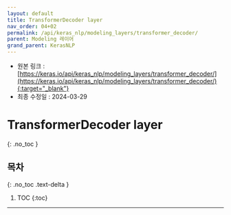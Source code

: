 ```yaml
---
layout: default
title: TransformerDecoder layer
nav_order: 04+02
permalink: /api/keras_nlp/modeling_layers/transformer_decoder/
parent: Modeling 레이어
grand_parent: KerasNLP
---
```


* 원본 링크 : [https://keras.io/api/keras_nlp/modeling_layers/transformer_decoder/](https://keras.io/api/keras_nlp/modeling_layers/transformer_decoder/){:target="_blank"}
* 최종 수정일 : 2024-03-29

# TransformerDecoder layer
{: .no_toc }

## 목차
{: .no_toc .text-delta }

1. TOC
{:toc}

---
